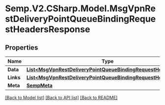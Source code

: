 # Semp.V2.CSharp.Model.MsgVpnRestDeliveryPointQueueBindingRequestHeadersResponse
## Properties

Name | Type | Description | Notes
------------ | ------------- | ------------- | -------------
**Data** | [**List&lt;MsgVpnRestDeliveryPointQueueBindingRequestHeader&gt;**](MsgVpnRestDeliveryPointQueueBindingRequestHeader.md) |  | [optional] 
**Links** | [**List&lt;MsgVpnRestDeliveryPointQueueBindingRequestHeaderLinks&gt;**](MsgVpnRestDeliveryPointQueueBindingRequestHeaderLinks.md) |  | [optional] 
**Meta** | [**SempMeta**](SempMeta.md) |  | 

[[Back to Model list]](../README.md#documentation-for-models) [[Back to API list]](../README.md#documentation-for-api-endpoints) [[Back to README]](../README.md)

